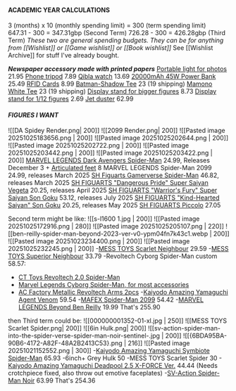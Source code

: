 #### **ACADEMIC YEAR CALCULATIONS**  
3 (months) x 10 (monthly spending limit) \= 300 (term spending limit)  
647.31 \- 300 \= 347.31gbp (Second Term)
726.28 \- 300 \= 426.28gbp (Third Term)
*These two are general spending budgets. They can be for anything from [[Wishlist]] or [[Game wishlist]] or [[Book wishlist]]*
See [[Wishlist Archive]] for stuff I've already bought.

***Newspaper accessory made with printed papers***
[Portable light for photos](https://www.aliexpress.com/item/4001132435958.html?invitationCode=Nk5WWG9Fd1pIUHU0VkNuTU90bE4xbmptNzY5SG5hZHhLc2lXRWhYb1AwdWVQemFTZUJrNWVWT0s1MU1hdTAyWg&srcSns=sns_Copy&spreadType=socialShare&social_params=61255092969&bizType=ProductDetail&spreadCode=Nk5WWG9Fd1pIUHU0VkNuTU90bE4xbmptNzY5SG5hZHhLc2lXRWhYb1AwdWVQemFTZUJrNWVWT0s1MU1hdTAyWg&aff_fcid=53caf2040f224c14a827912e34cd185c-1758731852211-08817-_Ex3vUBy&tt=MG&aff_fsk=_Ex3vUBy&aff_platform=default&sk=_Ex3vUBy&aff_trace_key=53caf2040f224c14a827912e34cd185c-1758731852211-08817-_Ex3vUBy&shareId=61255092969&businessType=ProductDetail&platform=AE&terminal_id=b4f21691d67147bda3b5aa1df2020bba&afSmartRedirect=y) 21.95
[Phone tripod](https://www.amazon.co.uk/dp/B0CQP77YP4?ref=cm_sw_r_cso_cp_apan_dp_6NN2VGV0TFFM5D67WCBQ&social_share=cm_sw_r_cso_cp_apan_dp_6NN2VGV0TFFM5D67WCBQ&titleSource=true) 7.89
[Qibla watch](https://www.aliexpress.com/item/1005004987915492.html?pvid=5652dc25-4d2e-41c9-8c0e-3bde7d8c734e&_t=gps-id%3ApcJustForYou%2Cscm-url%3A1007.13562.416251.0%2Cpvid%3A5652dc25-4d2e-41c9-8c0e-3bde7d8c734e%2Ctpp_buckets%3A668%232846%238114%231999&utparam-url=scene%3ApcJustForYou%7Cquery_from%3A%7Cx_object_id%3A1005004987915492%7C_p_origin_prod%3A) 13.69
[20000mAh 45W Power Bank](https://www.amazon.co.uk/dp/B0D6378L2B/?coliid=I1WMKZ5LXDRE5P&colid=3QR68R4Q0W63Y&th=1) 25.49
[RFID Cards](https://www.amazon.co.uk/WHonor-Blocking-Protector-Contactless-Protection/dp/B0CHHZ323V?dib=eyJ2IjoiMSJ9.3oovWHGg-Tc2LmkMhu1lva1pRWNjmBCC9_wKGJhg9-CbuF1wMvwtMVZCu-dZH5W4bZwesuyTv9Ga_SNwsD1S7KM70ghG3Ivji9gby1X_yA2l-ldbs9QvFkLulVhsgXHAS_XrO2GdpQYgca0Ae61HEsNuv0EsHuKwIgv-jU0HFb1CyyQR4-11EkvebN6Y3TgUrvuyOyElX7m1fm7CCMjxUVRGWZC042d-E0WmPF5YEKnzDG9q8csTLBDKXDnbJUX9meI_O1EaKB6v66lNUKcKOBCZTHXrpbmFR6zQZC1p4nc.qbFclqgKO2To5rtlQMiyww3nbd9douTbFoUkmKSi0Cc&dib_tag=se&keywords=RFID+Cards&qid=1759682979&sr=8-4) 8.99
[Batman-Shadow Tee](https://mamono.world/products/btm-shd) 23 (19 shipping)
[Mamono White Tee](https://mamono.world/products/skc-vs2?variant=46151394590912) 23 (19 shipping)
[Display stand for bigger figures](https://www.aliexpress.com/item/1005007402161040.html?pdp_ext_f=%7B%22sku_id%22%3A%2212000040593165571%22%7D&sourceType=1&spm=a2g0o.wish-manage-home.0.0) 8.73
[Display stand for 1/12 figures](https://www.aliexpress.com/item/1005008564504383.html?spm=a2g0o.detail.pcDetailTopMoreOtherSeller.1.49e0t3QNt3QNY9&gps-id=pcDetailTopMoreOtherSeller&scm=1007.40050.354490.0&scm_id=1007.40050.354490.0&scm-url=1007.40050.354490.0&pvid=5f05b2c3-013d-447d-bdf3-2bf0f6c05957&_t=gps-id:pcDetailTopMoreOtherSeller,scm-url:1007.40050.354490.0,pvid:5f05b2c3-013d-447d-bdf3-2bf0f6c05957,tpp_buckets:668%232846%238111%231996&pdp_ext_f=%7B%22order%22%3A%22977%22%2C%22eval%22%3A%221%22%2C%22sceneId%22%3A%2230050%22%2C%22fromPage%22%3A%22recommend%22%7D&pdp_npi=6%40dis%21GBP%212.69%212.42%21%21%213.48%213.13%21%4021039a5b17614240681107134e2f48%2112000045737340511%21rec%21UK%212834634728%21XZ%211%210%21n_tag%3A-29919%3Bd%3A936c168b%3Bm03_new_user%3A-29895%3BpisId%3A5000000191192759&utparam-url=scene%3ApcDetailTopMoreOtherSeller%7Cquery_from%3A%7Cx_object_id%3A1005008564504383%7C_p_origin_prod%3A) 2.69
[Jet duster](https://amzn.eu/d/jiffMLM) 62.99
#### ***FIGURES I WANT***
![[DA Spidey Render.png| 200]] ![[2099 Render.png| 200]] ![[Pasted image 20251025183656.png | 200]]
![[Pasted image 20251025202644.png | 200]] ![[Pasted image 20251025202722.png | 200]] ![[Pasted image 20251025203442.png | 200]] ![[Pasted image 20251025203422.png | 200]] 
[MARVEL LEGENDS Dark Avengers Spider-Man](https://forbiddenplanet.com/474468-dark-avengers-marvel-legends-action-figure-spider-man/) 24.99, Releases December 3 + [Articulated feet](https://www.etsy.com/uk/listing/1675366287/retro-articulated-toes-pair-for-marvel?show_sold_out_detail=1&ref=nla_listing_details) 8
MARVEL LEGENDS Spider-Man 2099 24.99, releases March 2025
[SH Figuarts Gamerverse Spider-Man](https://www.nin-nin-game.com/en/shfiguarts/194482-shfiguarts-marvel-gamerverse-spider-man-bandai-spirits-.html) 46.82, releases March 2025
[SH FIGUARTS "Dangerous Pride" Super Saiyan Vegeta](https://www.nin-nin-game.com/en/dragon-ball/199618-shfiguarts-dragon-ball-z-super-saiyan-vegeta-dangerous-pride-bandai-spirits-.html) 20.25, releases April 2025
[SH FIGUARTS "Warrior's Fury" Super Saiyan Son Goku](https://www.nin-nin-game.com/en/shfiguarts/201657-shfiguarts-dragon-ball-z-super-saiyan-son-goku-warrior-s-fury-ver-limited-edition-bandai-spirits-.html) 53.12, releases July 2025
[SH FIGUARTS "Kind-Hearted Saiyan" Son Goku](https://www.nin-nin-game.com/en/shfiguarts/199582-shfiguarts-dragon-ball-z-son-goku-kind-hearted-saiyan-bandai-spirits-.html) 20.25, releases May 2025
[SH FIGUARTS Piccolo](https://www.nin-nin-game.com/en/shfiguarts/167581-shfiguarts-dragon-ball-daima-piccolo-bandai-spirits-.html) 27.05

Second term might be like:
![[s-l1600 1.jpg | 200]] ![[Pasted image 20251025172916.png | 280]] ![[Pasted image 20251025205107.png | 220]]
![[ben-reilly-spider-man-beyond-2023-ver-v0-ypm04fn7k43c1.webp | 200]] ![[Pasted image 20251023234400.png | 200]] ![[Pasted image 20251025232245.png | 200]]
-[MESS TOYS Scarlet Neighbour](https://www.aliexpress.com/item/1005008455372278.html?spm=a2g0o.productlist.main.16.3131371dRa59b9&aem_p4p_detail=20251023153121639178736197720001270066&algo_pvid=7116a286-2963-4c6c-8d2d-3a0d39100d26&algo_exp_id=7116a286-2963-4c6c-8d2d-3a0d39100d26-15&pdp_ext_f=%7B%22order%22%3A%223385%22%2C%22eval%22%3A%221%22%2C%22fromPage%22%3A%22search%22%7D&pdp_npi=6%40dis%21GBP%2165.76%2129.59%21%21%21606.64%21272.97%21%40210384cc17612586809564616e96bc%2112000050857874619%21sea%21UK%212834634728%21X%211%210%21n_tag%3A-29919%3Bd%3A936c168b%3Bm03_new_user%3A-29895&curPageLogUid=EmZ3lUOIqSrC&utparam-url=scene%3Asearch%7Cquery_from%3A%7Cx_object_id%3A1005008455372278%7C_p_origin_prod%3A&search_p4p_id=20251023153121639178736197720001270066_4) 29.59
-[MESS TOYS Superior Neighbour](https://www.aliexpress.com/item/1005008114383112.html?pdp_ext_f=%7B%22sku_id%22%3A%2212000050508736521%22%7D&sourceType=1&spm=a2g0o.wish-manage-home.0.0) 33.79
-Revoltech Cyborg Spider-Man custom 58.57:
- [CT Toys Revoltech 2.0 Spider-Man](https://www.aliexpress.com/item/1005008114088633.html?pdp_ext_f=%7B%22sku_id%22%3A%2212000045917576622%22%7D&sourceType=1&spm=a2g0o.wish-manage-home.0.0)
- [Marvel Legends Cyborg Spider-Man, for most accessories](https://www.comicsandcocktails.co.uk/store/Marvel-Legends-6-Spider-Man-Vintage-Cyborg-Spider-Man-p777540968)
- [AC Factory Metallic Revoltech Arms 2pcs](https://www.aliexpress.com/item/1005009914479336.html?pdp_ext_f=%7B%22sku_id%22%3A%2212000051171781541%22%7D&sourceType=1&spm=a2g0o.wish-manage-home.0.0)
-[Kaiyodo Amazing Yamaguchi Agent Venom](https://www.nin-nin-game.com/en/revoltech/137765-amazing-yamaguchi-revoltech-spider-man-agent-venom-reissue-kaiyodo-.html) 59.54
-[MAFEX Spider-Man 2099](https://www.nin-nin-game.com/en/mafex/121085-mafex-no-239-spider-man-spider-man-2099-comic-ver-medicom-toy-.html) 54.42
-[MARVEL LEGENDS Beyond Ben Reilly](https://amzn.eu/d/jlz3ONp) 19.99
That's 255.90

then Third term could be:
![[000000001352-01-xl.jpg | 250]] ![[MESS TOYS Scarlet Spider.png| 200]] ![[6in Hulk.png| 200]] ![[sv-action-spider-man-into-the-spider-verse-spider-man-noir-sentinel-.jpg | 200]]
![[{6BDA95BA-90B6-4172-A82F-48A2B2413C53}.png | 216]] ![[Pasted image 20251021152552.png | 300]]
-[Kaiyodo Amazing Yamaguchi Symbiote Spider-Man](https://www.nin-nin-game.com/en/preorders/203583-amazing-yamaguchi-revoltech-spider-man-symbiote-spider-man-limited-bonus-kaiyodo-.html) 65.93
-6inch+ Grey Hulk 50
-MESS TOYS Scarlet Spider 30
-[Kaiyodo Amazing Yamaguchi Deadpool 2.5 X-FORCE Ver.](https://www.nin-nin-game.com/en/marvel-dc-comics/131795-amazing-yamaguchi-revoltech-marvel-comics-deadpool-ver-25-x-force-colors-kaiyodo-.html) 44.44 (Needs crotchpiece fixed, also throw out emotive faceplates)
-[SV-Action Spider-Man Noir](https://www.nin-nin-game.com/en/spider-man/98019-sv-action-spider-man-into-the-spider-verse-spider-man-noir-sentinel-.html) 63.99
That's 254.36